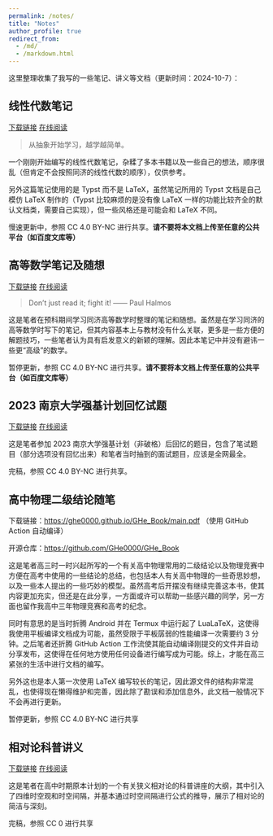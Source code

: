 ```yaml
---
permalink: /notes/
title: "Notes"
author_profile: true
redirect_from: 
  - /md/
  - /markdown.html
---
```


这里整理收集了我写的一些笔记、讲义等文档（更新时间：2024-10-7）：

## 线性代数笔记

[下载链接](https://ghe0000.us.kg/files/LinearAlgebra.pdf)
[在线阅读](https://ghe0000.us.kg/pdfjs/web/viewer.html?file=/files/LinearAlgebra.pdf)

> 从抽象开始学习，越学越简单。

一个刚刚开始编写的线性代数笔记，杂糅了多本书籍以及一些自己的想法，顺序很乱（但肯定不会按照同济的线性代数的顺序），仅供参考。

另外这篇笔记使用的是 Typst 而不是 LaTeX，虽然笔记所用的 Typst 文档是自己模仿 LaTeX 制作的（Typst 比较麻烦的是没有像 LaTeX 一样的功能比较齐全的默认文档类，需要自己实现），但一些风格还是可能会和 LaTeX 不同。

慢速更新中，参照 CC 4.0 BY-NC 进行共享。**请不要将本文档上传至任意的公共平台（如百度文库等）**

## 高等数学笔记及随想

[下载链接](https://ghe0000.us.kg/files/Calculus.pdf)
[在线阅读](https://ghe0000.us.kg/pdfjs/web/viewer.html?file=/files/Calculus.pdf)

> Don’t just read it; fight it! —— Paul Halmos

这是笔者在预科期间学习同济高等数学时整理的笔记和随想。虽然是在学习同济的高等数学时写下的笔记，但其内容基本上与教材没有什么关联，更多是一些方便的解题技巧，一些笔者认为具有启发意义的新颖的理解。因此本笔记中并没有避讳一些更“高级”的数学。

暂停更新，参照 CC 4.0 BY-NC 进行共享。**请不要将本文档上传至任意的公共平台（如百度文库等）**

## 2023 南京大学强基计划回忆试题

[下载链接](https://ghe0000.us.kg/files/2023NJU强基.pdf)
[在线阅读](https://ghe0000.us.kg/pdfjs/web/viewer.html?file=/files/2023NJU强基.pdf)

这是笔者参加 2023 南京大学强基计划（非破格）后回忆的题目，包含了笔试题目（部分选项没有回忆出来）和笔者当时抽到的面试题目，应该是全网最全。

完稿，参照 CC 4.0 BY-NC 进行共享。

## 高中物理二级结论随笔

下载链接：<https://ghe0000.github.io/GHe_Book/main.pdf> （使用 GitHub Action 自动编译）

开源仓库：<https://github.com/GHe0000/GHe_Book>

这是笔者高三时一时兴起所写的一个有关高中物理常用的二级结论以及物理竞赛中方便在高考中使用的一些结论的总结，也包括本人有关高中物理的一些奇思妙想，以及一些本人提出的一些巧妙的模型。虽然高考后开摆没有继续完善这本书，使其内容更加充实，但还是在此分享，一方面或许可以帮助一些感兴趣的同学，另一方面也留作我高中三年物理竞赛和高考的纪念。

同时有意思的是当时折腾 Android 并在 Termux 中运行起了 LuaLaTeX，这使得我使用平板编译文档成为可能，虽然受限于平板孱弱的性能编译一次需要约 3 分钟。之后笔者还折腾 GitHub Action 工作流使其能自动编译刚提交的文件并自动分享发布，这使得在任何地方使用任何设备进行编写成为可能。综上，才能在高三紧张的生活中进行文档的编写。

另外这也是本人第一次使用 LaTeX 编写较长的笔记，因此源文件的结构非常混乱，也使得现在懒得维护和完善，因此除了勘误和添加信息外，此文档一般情况下不会再进行更新。

暂停更新，参照 CC 4.0 BY-NC 进行共享


## 相对论科普讲义

[下载链接](https://ghe0000.us.kg/files/SR科普.pdf)
[在线阅读](https://ghe0000.us.kg/pdfjs/web/viewer.html?file=/files/SR科普.pdf)

这是笔者在高中时期原本计划的一个有关狭义相对论的科普讲座的大纲，其中引入了四维时空观和时空间隔，并基本通过时空间隔进行公式的推导，展示了相对论的简洁与深刻。

完稿，参照 CC 0 进行共享